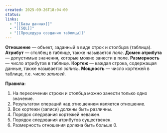 ```yaml
---
created: 2025-09-26T18:04:00
status:
links:
  - "[[Базы данных]]"
  - "[[SQL]]"
  - "[[Процедура создания таблицы]]"
---
```

**Отношение** — объект, заданный в виде строк и столбцов (таблица).
**Атрибут** — столбец в таблице, также называется *поле*.
**Домен атрибута** — допустимые значения, которые можно занести в поле.
**Размерность** — число атрибутов в таблице.
**Кортеж** — каждая строка, содержащая данные, также называется *запись*.
**Мощность** — число кортежей в таблице, т.е. число *записей*.

**Правила:**
1. На пересечении строки и столбца можно занести только одно значение.
2. Результатом операций над отношением является отношение.
3. Все кортежи (записи) должны быть различны.
4. Порядок следования кортежей неважен.
5. Порядок следования атрибутов существенен.
6. Размерность отношения должна быть больше 0.































